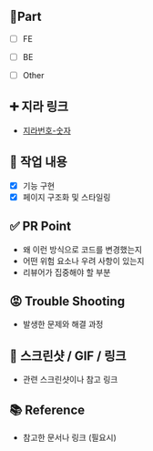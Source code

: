 ## 🔘Part

- [ ] FE

- [ ] BE

- [ ] Other

## ➕ 지라 링크

- [지라번호-숫자](지라주소)

## 💜 작업 내용

- [x] 기능 구현
- [x] 페이지 구조화 및 스타일링

## ✅ PR Point

- 왜 이런 방식으로 코드를 변경했는지
- 어떤 위험 요소나 우려 사항이 있는지
- 리뷰어가 집중해야 할 부분

## 😡 Trouble Shooting

- 발생한 문제와 해결 과정

## 👀 스크린샷 / GIF / 링크

- 관련 스크린샷이나 참고 링크

## 📚 Reference

- 참고한 문서나 링크 (필요시)
